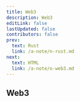 ```yaml
---
title: Web3
description: Web3
editLink: false
lastUpdated: false
contributors: false
prev:
  text: Rust
  link: /a-note/n-rust.md
next:
  text: HTML
  link: /a-note/o-web3.md
---
```


## Web3
